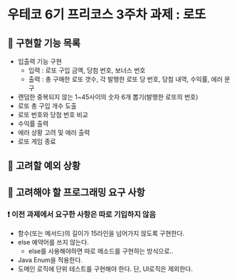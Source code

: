 # 우테코 6기 프리코스 3주차 과제 : 로또


## 📌 구현할 기능 목록
* 입출력 기능 구현
  * 입력 : 로또 구입 금액, 당첨 번호, 보너스 번호
  * 출력 : 총 구매한 로또 갯수, 각 발행한 로또 당 번호, 당첨 내역, 수익률, 에러 문구
* 랜덤한 중복되지 않는 1~45사이의 숫자 6개 뽑기(발행한 로또의 번호)
* 로또 총 구입 개수 도출
* 로또 번호와 당첨 번호 비교
* 수익률 출력
* 에러 상황 고려 및 에러 출력
* 로또 게임 종료



## 📌 고려할 예외 상황



## 📌 고려해야 할 프로그래밍 요구 사항
### ❗️ 이전 과제에서 요구한 사항은 따로 기입하지 않음
* 함수(또는 메서드)의 길이가 15라인을 넘어가지 않도록 구현한다.
* else 예약어를 쓰지 않는다.
  * else를 사용해야하면 따로 메소드를 구현하는 방식으로..
* Java Enum을 적용한다.
* 도메인 로직에 단위 테스트를 구현해야 한다. 단, UI로직은 제외한다.
